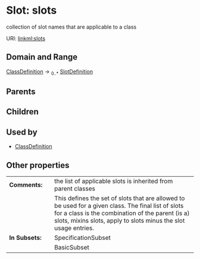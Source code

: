 
# Slot: slots

collection of slot names that are applicable to a class

URI: [linkml:slots](https://w3id.org/linkml/slots)


## Domain and Range

[ClassDefinition](ClassDefinition.md) &#8594;  <sub>0..\*</sub> [SlotDefinition](SlotDefinition.md)

## Parents


## Children


## Used by

 * [ClassDefinition](ClassDefinition.md)

## Other properties

|  |  |  |
| --- | --- | --- |
| **Comments:** | | the list of applicable slots is inherited from parent classes |
|  | | This defines the set of slots that are allowed to be used for a given class. The final list of slots for a class is the combination of the parent (is a) slots, mixins slots, apply to slots minus the slot usage entries. |
| **In Subsets:** | | SpecificationSubset |
|  | | BasicSubset |
